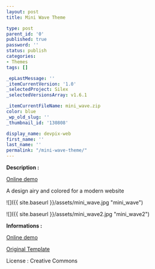 ```yaml
---
layout: post
title: Mini Wave Theme

type: post
parent_id: '0'
published: true
password: ''
status: publish
categories:
- Themes
tags: []

_epLastMessage: ''
_itemCurrentVersion: '1.0'
_selectedProject: Silex
_selectedVersionsArray: v1.6.1

_itemCurrentFileName: mini_wave.zip
color: blue
_wp_old_slug: ''
_thumbnail_id: '130808'

display_name: devpix-web
first_name: ''
last_name: ''
permalink: "/mini-wave-theme/"
---
```


**Description :**

[Online demo](http://silexprod.com/silex_cifacom20102011/?/mini_wave "Online Demo")

A design airy and colored for a modern website

![]({{ site.baseurl }}/assets/mini_wave.jpg "mini_wave")

![]({{ site.baseurl }}/assets/mini_wave2.jpg "mini_wave2")

**Informations :**

[Online demo](http://preprod.webschoolfactory.com/labo/2010-2011/silex/silex_server/?/mini_wave "Online Demo")

[Original Template](http://www.templatemo.com/preview/templatemo_303_mini_wave "Online Demo")

License
: Creative Commons
